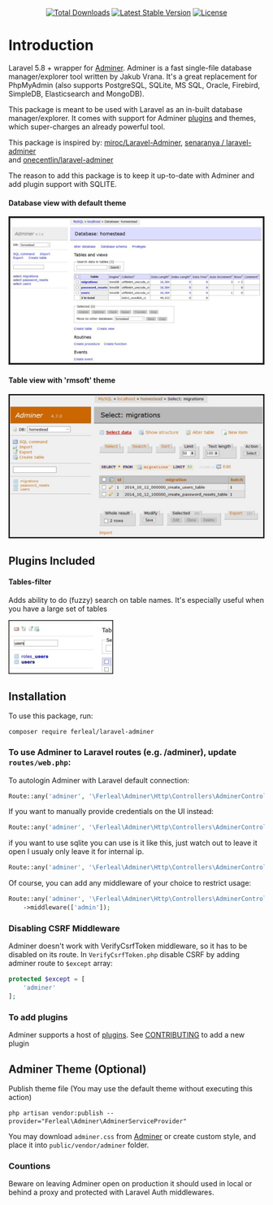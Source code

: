 <p align="center">
<a href="https://packagist.org/packages/ferleal/laravel-adminer"><img src="https://poser.pugx.org/ferleal/laravel-adminer/downloads" alt="Total Downloads"></a>
<a href="https://packagist.org/packages/ferleal/laravel-adminer"><img src="https://poser.pugx.org/ferleal/laravel-adminer/v/stable" alt="Latest Stable Version"></a>
<a href="https://packagist.org/packages/ferleal/laravel-adminer"><img src="https://poser.pugx.org/ferleal/laravel-adminer/license" alt="License"></a>
</p>

# Introduction
Laravel 5.8 + wrapper for [Adminer](https://www.adminer.org).
Adminer is a fast single-file database manager/explorer tool written by Jakub Vrana. It's a great replacement for 
PhpMyAdmin (also supports PostgreSQL, SQLite, MS SQL, Oracle, Firebird, SimpleDB, Elasticsearch and MongoDB).

This package is meant to be used with Laravel as an in-built database manager/explorer. It comes with support for
Adminer [plugins](https://www.adminer.org/en/plugins/) and themes, which super-charges an already powerful tool.

This package is inspired by: [miroc/Laravel-Adminer](https://github.com/miroc/Laravel-Adminer), [senaranya /
laravel-adminer](https://github.com/senaranya/laravel-adminer)  
and
[onecentlin/laravel-adminer](https://github.com/onecentlin/laravel-adminer)


The reason to add this
 package is to keep it up-to-date with Adminer and add plugin support with SQLITE.
 
 #### Database view with default theme
 
![Database with default theme](images/DB-Default.JPG)

#### Table view with 'rmsoft' theme

![Table with 'rmsoft' theme](images/DB-Table-Theme.JPG)

## Plugins Included

#### Tables-filter

Adds ability to do (fuzzy) search on table names. It's especially useful when you have a large set of tables 

![tables-filter](images/table-filter-plugin.JPG)

## Installation
To use this package, run:
```
composer require ferleal/laravel-adminer
```
### To use Adminer to Laravel routes (e.g. /adminer), update `routes/web.php`:

To autologin Adminer with Laravel default connection:
```php
Route::any('adminer', '\Ferleal\Adminer\Http\Controllers\AdminerController@auto');
```

If you want to manually provide credentials on the UI instead:
```php
Route::any('adminer', '\Ferleal\Adminer\Http\Controllers\AdminerController@index');
```

if you want to use sqlite you can use is it like this, just watch out to leave it open I usualy only leave it for internal ip.
```php
Route::any('adminer', '\Ferleal\Adminer\Http\Controllers\AdminerController@sqlite');
```
Of course, you can add any middleware of your choice to restrict usage:
```php
Route::any('adminer', '\Ferleal\Adminer\Http\Controllers\AdminerController@auto')
    ->middleware(['admin']);
```

### Disabling CSRF Middleware
Adminer doesn't work with VerifyCsrfToken middleware, so it has to be disabled on its route.
In `VerifyCsrfToken.php` disable CSRF by adding adminer route to `$except` array:
```php
protected $except = [
    'adminer'
];
```

### To add plugins
Adminer supports a host of [plugins](https://www.adminer.org/en/plugins/). 
See [CONTRIBUTING](CONTRIBUTING.md) to add a new plugin

## Adminer Theme (Optional)

Publish theme file (You may use the default theme without executing this action)
```
php artisan vendor:publish --provider="Ferleal\Adminer\AdminerServiceProvider"
```

You may download `adminer.css` from [Adminer](https://www.adminer.org) or create custom style, and place it into `public/vendor/adminer` folder.

### Countions
Beware on leaving Adminer open on production it should used in local or behind a proxy and protected with Laravel Auth middlewares.
